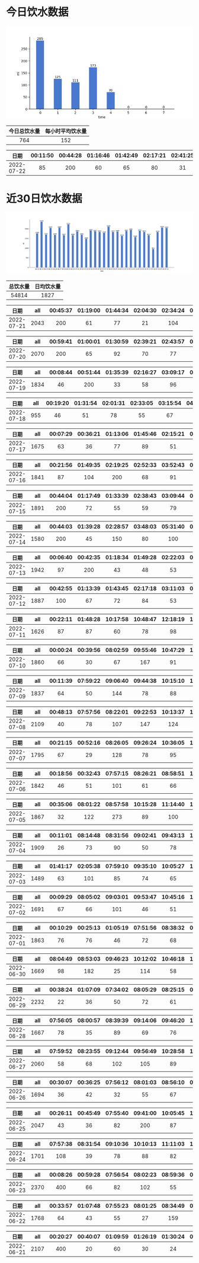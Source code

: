 # 今日饮水数据

<div align=center>
<img src="today.jpg" style="zoom: 100%;" />

| 今日总饮水量 | 每小时平均饮水量 |
| :----: | :----: |
| 764 | 152 |
</div>

| 日期 | 00:11:50 | 00:44:28 | 01:16:46 | 01:42:49 | 02:17:21 | 02:41:25 | 03:02:38 | 03:37:17 | 04:07:39 |
| :----: | :----: | :----: | :----: | :----: | :----: | :----: | :----: | :----: | :----: |
| 2022-07-22 | 85 | 200 | 60 | 65 | 80 | 31 | 90 | 83 | 70 |

# 近30日饮水数据

<div align=center>
<img src="30.jpg"style="zoom: 100%;" />

| 总饮水量 | 日均饮水量 |
| :----: | :----: |
| 54814 | 1827 |
</div>

| 日期 | all | 00:45:37 | 01:19:00 | 01:44:34 | 02:04:30 | 02:34:24 | 03:18:24 | 04:07:03 | 05:00:48 | 06:07:47 | 06:41:43 | 07:30:00 | 08:09:06 | 08:23:28 | 13:34:05 | 16:16:12 | 17:28:55 | 18:15:31 | 18:46:26 | 19:50:34 | 21:21:57 | 22:13:04 | 23:14:12 | 23:39:42 |
| :----: | :----: | :----: | :----: | :----: | :----: | :----: | :----: | :----: | :----: | :----: | :----: | :----: | :----: | :----: | :----: | :----: | :----: | :----: | :----: | :----: | :----: | :----: | :----: | :----: |
| 2022-07-21 | 2043 | 200 | 61 | 77 | 21 | 104 | 65 | 33 | 200 | 77 | 50 | 76 | 41 | 25 | 63 | 70 | 53 | 155 | 21 | 400 | 71 | 92 | 49 | 39 |

| 日期 | all | 00:59:41 | 01:00:01 | 01:30:59 | 02:39:21 | 02:43:57 | 03:19:24 | 03:56:37 | 04:26:25 | 04:43:26 | 05:25:09 | 05:55:45 | 06:25:26 | 08:50:27 | 14:14:31 | 14:46:21 | 15:25:26 | 15:56:38 | 16:32:21 | 17:26:53 | 18:05:02 | 19:13:43 | 20:27:25 | 21:38:16 | 22:32:58 | 23:00:00 | 23:55:24 |
| :----: | :----: | :----: | :----: | :----: | :----: | :----: | :----: | :----: | :----: | :----: | :----: | :----: | :----: | :----: | :----: | :----: | :----: | :----: | :----: | :----: | :----: | :----: | :----: | :----: | :----: | :----: | :----: |
| 2022-07-20 | 2070 | 200 | 65 | 92 | 70 | 77 | 29 | 63 | 69 | 31 | 200 | 59 | 82 | 49 | 92 | 71 | 84 | 124 | 76 | 81 | 71 | 84 | 22 | 63 | 68 | 93 | 55 |

| 日期 | all | 00:08:44 | 00:51:44 | 01:35:39 | 02:16:27 | 03:09:17 | 03:50:58 | 05:57:37 | 05:59:34 | 07:11:34 | 08:15:08 | 09:47:17 | 10:03:17 | 11:31:40 | 11:51:25 | 13:11:55 | 18:00:30 | 20:37:13 | 21:15:06 | 21:54:44 | 22:32:24 |
| :----: | :----: | :----: | :----: | :----: | :----: | :----: | :----: | :----: | :----: | :----: | :----: | :----: | :----: | :----: | :----: | :----: | :----: | :----: | :----: | :----: | :----: |
| 2022-07-19 | 1834 | 46 | 200 | 33 | 58 | 96 | 49 | 134 | 92 | 67 | 72 | 27 | 77 | 57 | 68 | 475 | 47 | 55 | 66 | 60 | 55 |

| 日期 | all | 00:19:20 | 01:31:54 | 02:01:31 | 02:33:05 | 03:15:54 | 04:02:36 | 14:30:21 | 15:17:35 | 16:30:27 | 18:46:49 | 20:22:57 | 21:48:26 | 22:21:18 | 22:45:30 |
| :----: | :----: | :----: | :----: | :----: | :----: | :----: | :----: | :----: | :----: | :----: | :----: | :----: | :----: | :----: | :----: |
| 2022-07-18 | 955 | 46 | 51 | 78 | 55 | 67 | 50 | 76 | 66 | 32 | 66 | 104 | 95 | 62 | 107 |

| 日期 | all | 00:07:29 | 00:36:21 | 01:13:06 | 01:45:46 | 02:15:21 | 03:01:37 | 03:39:53 | 12:32:03 | 13:34:08 | 14:02:53 | 14:34:21 | 15:04:32 | 15:34:47 | 16:09:13 | 17:10:45 | 18:04:26 | 19:22:00 | 19:53:51 | 20:48:52 | 20:52:21 | 21:39:27 | 22:23:10 | 22:57:00 | 23:19:29 | 23:49:38 |
| :----: | :----: | :----: | :----: | :----: | :----: | :----: | :----: | :----: | :----: | :----: | :----: | :----: | :----: | :----: | :----: | :----: | :----: | :----: | :----: | :----: | :----: | :----: | :----: | :----: | :----: | :----: |
| 2022-07-17 | 1675 | 63 | 36 | 77 | 89 | 51 | 21 | 26 | 200 | 68 | 61 | 33 | 72 | 55 | 96 | 97 | 28 | 58 | 57 | 29 | 84 | 52 | 89 | 62 | 73 | 98 |

| 日期 | all | 00:21:56 | 01:49:35 | 02:19:25 | 02:52:33 | 03:52:43 | 04:35:09 | 05:05:34 | 05:58:53 | 14:15:50 | 14:46:19 | 15:16:18 | 16:13:01 | 17:19:07 | 18:59:31 | 20:36:07 | 21:30:22 | 22:13:34 | 22:47:11 | 23:37:54 |
| :----: | :----: | :----: | :----: | :----: | :----: | :----: | :----: | :----: | :----: | :----: | :----: | :----: | :----: | :----: | :----: | :----: | :----: | :----: | :----: | :----: |
| 2022-07-16 | 1841 | 87 | 104 | 200 | 68 | 91 | 55 | 85 | 75 | 58 | 57 | 62 | 90 | 112 | 68 | 400 | 31 | 66 | 72 | 60 |

| 日期 | all | 00:44:04 | 01:17:49 | 01:33:39 | 02:38:43 | 03:09:44 | 03:48:10 | 04:57:28 | 05:53:46 | 06:13:39 | 07:45:24 | 16:19:50 | 16:42:43 | 18:05:50 | 19:03:32 | 19:44:47 | 20:18:40 | 20:50:11 | 21:20:24 | 21:50:27 | 22:20:03 | 22:43:35 | 23:13:43 | 23:43:28 |
| :----: | :----: | :----: | :----: | :----: | :----: | :----: | :----: | :----: | :----: | :----: | :----: | :----: | :----: | :----: | :----: | :----: | :----: | :----: | :----: | :----: | :----: | :----: | :----: | :----: |
| 2022-07-15 | 1891 | 200 | 72 | 55 | 59 | 79 | 65 | 80 | 60 | 58 | 68 | 73 | 120 | 98 | 85 | 54 | 55 | 200 | 123 | 50 | 67 | 45 | 68 | 57 |

| 日期 | all | 00:44:03 | 01:39:28 | 02:28:57 | 03:48:03 | 05:31:40 | 06:42:25 | 07:41:26 | 16:06:15 | 16:36:29 | 17:06:31 | 19:44:29 | 21:25:36 | 22:42:54 | 23:48:39 |
| :----: | :----: | :----: | :----: | :----: | :----: | :----: | :----: | :----: | :----: | :----: | :----: | :----: | :----: | :----: | :----: |
| 2022-07-14 | 1580 | 200 | 45 | 150 | 80 | 100 | 87 | 49 | 122 | 78 | 40 | 400 | 88 | 88 | 53 |

| 日期 | all | 00:06:40 | 00:42:35 | 01:18:34 | 01:49:28 | 02:22:03 | 02:56:59 | 03:31:49 | 04:28:17 | 04:58:45 | 05:58:43 | 06:34:47 | 06:51:32 | 07:49:07 | 08:56:46 | 15:31:13 | 16:02:19 | 17:10:22 | 17:51:12 | 18:28:58 | 19:37:25 | 20:12:16 | 20:28:47 | 21:05:02 | 22:26:07 | 22:43:59 |
| :----: | :----: | :----: | :----: | :----: | :----: | :----: | :----: | :----: | :----: | :----: | :----: | :----: | :----: | :----: | :----: | :----: | :----: | :----: | :----: | :----: | :----: | :----: | :----: | :----: | :----: | :----: |
| 2022-07-13 | 1942 | 97 | 200 | 43 | 48 | 53 | 73 | 37 | 78 | 78 | 216 | 62 | 71 | 88 | 69 | 34 | 67 | 93 | 48 | 60 | 80 | 69 | 39 | 40 | 121 | 78 |

| 日期 | all | 00:42:55 | 01:13:39 | 01:43:45 | 02:17:18 | 03:11:03 | 03:41:22 | 04:10:28 | 04:30:38 | 05:19:13 | 05:41:36 | 06:28:59 | 07:03:52 | 07:28:08 | 15:31:05 | 15:50:25 | 16:25:30 | 16:56:40 | 17:44:23 | 17:54:34 | 18:33:55 | 18:53:33 | 19:11:49 | 19:47:12 | 20:37:10 | 21:45:09 | 22:30:42 | 23:15:34 | 23:45:57 |
| :----: | :----: | :----: | :----: | :----: | :----: | :----: | :----: | :----: | :----: | :----: | :----: | :----: | :----: | :----: | :----: | :----: | :----: | :----: | :----: | :----: | :----: | :----: | :----: | :----: | :----: | :----: | :----: | :----: | :----: |
| 2022-07-12 | 1887 | 100 | 67 | 72 | 84 | 53 | 57 | 67 | 72 | 55 | 67 | 77 | 29 | 47 | 52 | 63 | 70 | 64 | 60 | 112 | 73 | 57 | 36 | 75 | 88 | 64 | 122 | 49 | 55 |

| 日期 | all | 00:22:11 | 01:48:28 | 10:17:58 | 10:48:47 | 12:18:19 | 13:41:39 | 14:41:27 | 15:13:21 | 15:57:54 | 16:28:09 | 17:00:58 | 20:17:55 | 21:03:39 | 21:37:50 | 22:17:39 | 22:49:48 | 23:35:02 |
| :----: | :----: | :----: | :----: | :----: | :----: | :----: | :----: | :----: | :----: | :----: | :----: | :----: | :----: | :----: | :----: | :----: | :----: | :----: |
| 2022-07-11 | 1626 | 87 | 87 | 60 | 78 | 98 | 400 | 69 | 65 | 79 | 97 | 92 | 108 | 47 | 78 | 77 | 85 | 19 |

| 日期 | all | 00:00:24 | 00:39:56 | 08:02:59 | 09:55:46 | 10:47:29 | 12:20:12 | 12:44:31 | 13:15:23 | 14:02:13 | 14:36:31 | 15:01:46 | 15:28:50 | 16:41:00 | 17:12:28 | 18:12:21 | 18:42:48 | 20:02:33 | 20:33:19 | 21:03:37 | 21:40:19 | 22:09:48 | 22:39:08 | 23:45:01 |
| :----: | :----: | :----: | :----: | :----: | :----: | :----: | :----: | :----: | :----: | :----: | :----: | :----: | :----: | :----: | :----: | :----: | :----: | :----: | :----: | :----: | :----: | :----: | :----: | :----: |
| 2022-07-10 | 1860 | 66 | 30 | 67 | 167 | 91 | 200 | 63 | 58 | 72 | 76 | 83 | 77 | 65 | 58 | 97 | 78 | 44 | 42 | 101 | 75 | 133 | 75 | 42 |

| 日期 | all | 00:11:39 | 07:59:22 | 09:06:40 | 09:44:38 | 10:15:10 | 11:27:49 | 12:14:15 | 13:01:29 | 14:45:30 | 15:15:10 | 16:17:50 | 16:52:41 | 18:40:46 | 19:12:56 | 20:41:45 | 21:53:53 | 22:22:51 | 22:43:51 | 23:13:18 |
| :----: | :----: | :----: | :----: | :----: | :----: | :----: | :----: | :----: | :----: | :----: | :----: | :----: | :----: | :----: | :----: | :----: | :----: | :----: | :----: | :----: |
| 2022-07-09 | 1837 | 64 | 50 | 144 | 78 | 88 | 97 | 200 | 35 | 77 | 90 | 67 | 34 | 77 | 31 | 400 | 77 | 84 | 87 | 57 |

| 日期 | all | 00:48:13 | 07:57:56 | 08:22:01 | 09:22:53 | 10:13:37 | 11:31:21 | 12:18:59 | 13:00:41 | 14:18:30 | 15:49:29 | 16:54:49 | 18:21:12 | 19:01:26 | 20:02:01 | 20:28:41 | 21:00:38 | 21:27:49 | 21:51:12 | 22:18:43 | 22:47:26 |
| :----: | :----: | :----: | :----: | :----: | :----: | :----: | :----: | :----: | :----: | :----: | :----: | :----: | :----: | :----: | :----: | :----: | :----: | :----: | :----: | :----: | :----: |
| 2022-07-08 | 2109 | 40 | 78 | 107 | 147 | 124 | 55 | 200 | 67 | 136 | 48 | 93 | 400 | 82 | 105 | 92 | 78 | 77 | 91 | 62 | 27 |

| 日期 | all | 00:21:15 | 00:52:16 | 08:26:05 | 09:26:24 | 10:36:05 | 12:18:27 | 12:59:36 | 14:07:40 | 15:13:19 | 16:51:03 | 17:18:17 | 17:35:00 | 19:35:15 | 20:48:40 | 21:04:57 | 22:25:15 | 23:08:00 | 23:38:31 |
| :----: | :----: | :----: | :----: | :----: | :----: | :----: | :----: | :----: | :----: | :----: | :----: | :----: | :----: | :----: | :----: | :----: | :----: | :----: | :----: |
| 2022-07-07 | 1795 | 67 | 29 | 128 | 78 | 95 | 200 | 76 | 41 | 140 | 177 | 200 | 95 | 35 | 67 | 55 | 148 | 105 | 59 |

| 日期 | all | 00:18:56 | 00:32:43 | 07:57:15 | 08:26:21 | 08:58:51 | 10:16:19 | 10:52:52 | 11:41:48 | 13:04:24 | 13:55:41 | 14:28:21 | 15:15:44 | 16:31:35 | 17:29:23 | 17:32:10 | 18:15:13 | 18:46:46 | 19:16:30 | 19:52:00 | 20:45:48 | 21:16:27 | 22:16:25 | 22:46:45 | 23:19:54 | 23:59:40 |
| :----: | :----: | :----: | :----: | :----: | :----: | :----: | :----: | :----: | :----: | :----: | :----: | :----: | :----: | :----: | :----: | :----: | :----: | :----: | :----: | :----: | :----: | :----: | :----: | :----: | :----: | :----: |
| 2022-07-06 | 1842 | 46 | 51 | 101 | 61 | 66 | 115 | 43 | 94 | 82 | 33 | 69 | 72 | 57 | 200 | 67 | 57 | 45 | 35 | 90 | 50 | 88 | 101 | 109 | 33 | 77 |

| 日期 | all | 00:35:06 | 08:01:22 | 08:57:58 | 10:15:28 | 11:14:40 | 12:14:32 | 13:00:58 | 15:00:45 | 16:00:28 | 17:23:51 | 17:32:47 | 19:03:04 | 20:19:50 | 21:51:33 | 22:18:40 | 22:25:22 | 22:52:39 | 23:22:15 |
| :----: | :----: | :----: | :----: | :----: | :----: | :----: | :----: | :----: | :----: | :----: | :----: | :----: | :----: | :----: | :----: | :----: | :----: | :----: | :----: |
| 2022-07-05 | 1867 | 32 | 122 | 273 | 89 | 100 | 200 | 61 | 147 | 88 | 200 | 70 | 107 | 67 | 63 | 78 | 55 | 60 | 55 |

| 日期 | all | 00:11:01 | 08:14:48 | 08:31:56 | 09:02:41 | 09:43:13 | 10:11:21 | 10:52:13 | 11:51:32 | 12:21:18 | 13:08:07 | 13:53:21 | 15:11:10 | 17:31:38 | 19:32:03 | 20:45:49 | 21:15:36 | 22:27:25 | 22:57:26 | 23:47:41 |
| :----: | :----: | :----: | :----: | :----: | :----: | :----: | :----: | :----: | :----: | :----: | :----: | :----: | :----: | :----: | :----: | :----: | :----: | :----: | :----: | :----: |
| 2022-07-04 | 1909 | 26 | 73 | 90 | 50 | 78 | 66 | 35 | 62 | 200 | 56 | 42 | 87 | 269 | 150 | 72 | 80 | 200 | 200 | 73 |

| 日期 | all | 01:41:17 | 02:05:38 | 07:59:10 | 09:35:10 | 10:05:27 | 10:42:39 | 11:13:24 | 12:44:33 | 13:14:29 | 13:45:41 | 14:21:57 | 14:48:21 | 15:35:50 | 16:01:09 | 17:11:09 | 18:46:37 | 19:16:28 | 21:31:58 | 22:02:11 | 22:34:10 | 23:11:13 |
| :----: | :----: | :----: | :----: | :----: | :----: | :----: | :----: | :----: | :----: | :----: | :----: | :----: | :----: | :----: | :----: | :----: | :----: | :----: | :----: | :----: | :----: | :----: |
| 2022-07-03 | 1489 | 63 | 101 | 85 | 74 | 65 | 38 | 48 | 200 | 53 | 58 | 63 | 27 | 60 | 61 | 66 | 200 | 54 | 46 | 57 | 42 | 28 |

| 日期 | all | 00:09:29 | 08:05:02 | 09:03:01 | 09:53:47 | 10:45:16 | 11:17:15 | 12:14:20 | 13:00:29 | 13:37:50 | 14:06:45 | 15:04:46 | 16:33:45 | 17:19:18 | 17:38:19 | 18:24:44 | 18:55:01 | 20:01:11 | 21:05:14 | 21:21:17 | 22:00:51 | 23:25:10 | 23:49:15 |
| :----: | :----: | :----: | :----: | :----: | :----: | :----: | :----: | :----: | :----: | :----: | :----: | :----: | :----: | :----: | :----: | :----: | :----: | :----: | :----: | :----: | :----: | :----: | :----: |
| 2022-07-02 | 1691 | 67 | 66 | 101 | 46 | 51 | 67 | 200 | 48 | 48 | 56 | 34 | 107 | 200 | 81 | 57 | 83 | 71 | 78 | 60 | 39 | 60 | 71 |

| 日期 | all | 00:10:29 | 00:25:13 | 01:05:19 | 07:51:56 | 08:38:32 | 09:12:19 | 09:32:08 | 10:14:44 | 11:39:46 | 12:14:54 | 13:03:14 | 14:33:06 | 15:07:18 | 16:34:02 | 17:34:34 | 18:53:21 | 19:25:01 | 20:11:04 | 20:49:05 | 21:28:38 | 21:51:09 | 22:52:19 | 23:06:49 |
| :----: | :----: | :----: | :----: | :----: | :----: | :----: | :----: | :----: | :----: | :----: | :----: | :----: | :----: | :----: | :----: | :----: | :----: | :----: | :----: | :----: | :----: | :----: | :----: | :----: |
| 2022-07-01 | 1863 | 76 | 76 | 46 | 72 | 68 | 55 | 28 | 96 | 391 | 200 | 33 | 48 | 28 | 26 | 84 | 200 | 17 | 49 | 67 | 66 | 38 | 47 | 52 |

| 日期 | all | 08:04:49 | 08:53:03 | 09:46:23 | 10:12:02 | 10:46:18 | 11:29:42 | 12:15:05 | 13:03:49 | 14:56:34 | 15:30:37 | 16:19:29 | 17:16:20 | 17:33:50 | 18:48:43 | 20:54:09 | 21:29:06 | 22:31:20 | 22:56:09 | 23:15:41 | 23:51:32 |
| :----: | :----: | :----: | :----: | :----: | :----: | :----: | :----: | :----: | :----: | :----: | :----: | :----: | :----: | :----: | :----: | :----: | :----: | :----: | :----: | :----: | :----: |
| 2022-06-30 | 1669 | 98 | 182 | 25 | 114 | 58 | 44 | 200 | 49 | 36 | 35 | 60 | 55 | 67 | 22 | 400 | 61 | 31 | 36 | 30 | 66 |

| 日期 | all | 00:38:24 | 01:07:09 | 07:34:02 | 08:05:29 | 08:25:15 | 09:40:32 | 12:25:37 | 12:37:36 | 15:17:31 | 16:31:15 | 16:58:12 | 17:16:15 | 17:24:19 | 17:54:03 | 18:37:29 | 19:27:17 | 19:55:42 | 20:45:26 | 21:47:05 | 22:14:18 | 22:36:27 | 23:10:15 | 23:15:35 |
| :----: | :----: | :----: | :----: | :----: | :----: | :----: | :----: | :----: | :----: | :----: | :----: | :----: | :----: | :----: | :----: | :----: | :----: | :----: | :----: | :----: | :----: | :----: | :----: | :----: |
| 2022-06-29 | 2232 | 22 | 36 | 50 | 72 | 61 | 180 | 400 | 72 | 200 | 18 | 55 | 200 | 85 | 67 | 52 | 61 | 44 | 91 | 75 | 200 | 41 | 112 | 38 |

| 日期 | all | 07:56:05 | 08:00:57 | 08:39:39 | 09:14:06 | 09:46:20 | 10:17:33 | 11:20:04 | 12:20:32 | 13:05:04 | 14:22:18 | 15:00:49 | 15:10:32 | 16:08:04 | 17:20:14 | 17:51:16 | 18:22:50 | 19:16:39 | 20:38:24 | 20:59:44 | 21:19:36 | 22:00:31 | 23:10:28 | 23:40:37 |
| :----: | :----: | :----: | :----: | :----: | :----: | :----: | :----: | :----: | :----: | :----: | :----: | :----: | :----: | :----: | :----: | :----: | :----: | :----: | :----: | :----: | :----: | :----: | :----: | :----: |
| 2022-06-28 | 1667 | 78 | 35 | 89 | 69 | 76 | 65 | 88 | 200 | 72 | 58 | 55 | 78 | 36 | 200 | 34 | 89 | 72 | 55 | 38 | 55 | 38 | 57 | 30 |

| 日期 | all | 07:59:52 | 08:23:55 | 09:12:44 | 09:56:49 | 10:28:58 | 10:58:50 | 11:20:07 | 12:20:14 | 12:51:17 | 13:51:20 | 14:06:27 | 14:36:14 | 14:59:29 | 16:32:58 | 16:56:59 | 17:33:11 | 18:14:29 | 19:20:53 | 20:01:09 | 20:42:58 | 21:00:11 | 21:26:30 | 22:11:20 | 22:25:31 | 22:46:21 | 22:58:33 | 23:05:33 | 23:42:14 |
| :----: | :----: | :----: | :----: | :----: | :----: | :----: | :----: | :----: | :----: | :----: | :----: | :----: | :----: | :----: | :----: | :----: | :----: | :----: | :----: | :----: | :----: | :----: | :----: | :----: | :----: | :----: | :----: | :----: | :----: |
| 2022-06-27 | 2060 | 58 | 68 | 102 | 105 | 89 | 63 | 68 | 200 | 24 | 48 | 55 | 66 | 28 | 55 | 87 | 200 | 89 | 21 | 61 | 72 | 50 | 103 | 78 | 55 | 63 | 57 | 28 | 67 |

| 日期 | all | 00:30:07 | 00:36:25 | 07:56:12 | 08:01:03 | 08:56:10 | 09:35:40 | 10:05:51 | 11:18:28 | 12:16:37 | 13:17:38 | 14:19:47 | 14:49:32 | 15:19:40 | 15:56:06 | 16:56:30 | 17:26:52 | 18:00:41 | 19:18:20 | 19:47:24 | 20:38:19 | 20:53:36 | 21:25:07 | 21:57:28 | 22:33:35 | 23:09:51 | 23:29:21 |
| :----: | :----: | :----: | :----: | :----: | :----: | :----: | :----: | :----: | :----: | :----: | :----: | :----: | :----: | :----: | :----: | :----: | :----: | :----: | :----: | :----: | :----: | :----: | :----: | :----: | :----: | :----: | :----: |
| 2022-06-26 | 1694 | 36 | 42 | 32 | 55 | 67 | 37 | 44 | 77 | 200 | 23 | 95 | 88 | 47 | 63 | 50 | 30 | 35 | 200 | 50 | 56 | 34 | 42 | 64 | 36 | 109 | 82 |

| 日期 | all | 00:26:11 | 00:45:49 | 07:55:40 | 09:41:00 | 10:05:45 | 10:54:40 | 11:31:16 | 12:17:07 | 13:05:08 | 13:43:22 | 14:39:13 | 15:13:43 | 18:16:51 | 19:23:04 | 19:42:33 | 20:12:59 | 21:01:55 | 21:34:48 | 21:57:18 | 22:27:54 | 23:05:29 | 23:35:58 |
| :----: | :----: | :----: | :----: | :----: | :----: | :----: | :----: | :----: | :----: | :----: | :----: | :----: | :----: | :----: | :----: | :----: | :----: | :----: | :----: | :----: | :----: | :----: | :----: |
| 2022-06-25 | 2047 | 43 | 36 | 82 | 200 | 87 | 78 | 71 | 200 | 97 | 80 | 30 | 50 | 55 | 400 | 44 | 72 | 55 | 55 | 88 | 55 | 88 | 81 |

| 日期 | all | 07:57:38 | 08:31:54 | 09:10:36 | 10:10:13 | 11:11:03 | 12:18:42 | 13:01:36 | 13:33:47 | 14:05:53 | 14:47:05 | 16:24:11 | 18:24:54 | 19:19:34 | 20:11:18 | 21:13:26 | 21:52:12 | 22:16:14 | 22:55:39 | 23:37:06 |
| :----: | :----: | :----: | :----: | :----: | :----: | :----: | :----: | :----: | :----: | :----: | :----: | :----: | :----: | :----: | :----: | :----: | :----: | :----: | :----: | :----: |
| 2022-06-24 | 1701 | 108 | 39 | 78 | 88 | 82 | 200 | 88 | 55 | 62 | 73 | 38 | 33 | 400 | 55 | 38 | 84 | 77 | 48 | 55 |

| 日期 | all | 00:08:26 | 00:59:28 | 07:56:54 | 08:02:23 | 08:59:36 | 09:59:43 | 11:23:44 | 12:23:15 | 13:00:27 | 13:51:53 | 15:05:34 | 15:51:46 | 17:19:16 | 17:33:27 | 18:38:54 | 20:15:40 | 20:42:15 | 21:14:03 | 21:28:03 | 21:57:03 | 22:20:54 | 22:48:22 |
| :----: | :----: | :----: | :----: | :----: | :----: | :----: | :----: | :----: | :----: | :----: | :----: | :----: | :----: | :----: | :----: | :----: | :----: | :----: | :----: | :----: | :----: | :----: | :----: |
| 2022-06-23 | 2370 | 400 | 66 | 82 | 102 | 55 | 27 | 77 | 200 | 52 | 121 | 300 | 147 | 200 | 85 | 68 | 66 | 62 | 15 | 66 | 70 | 94 | 15 |

| 日期 | all | 00:33:57 | 01:07:48 | 07:55:23 | 08:01:25 | 08:34:49 | 09:10:30 | 10:12:40 | 11:25:35 | 12:19:39 | 12:44:43 | 12:44:52 | 12:51:01 | 13:29:40 | 13:39:02 | 13:59:45 | 14:52:46 | 15:25:50 | 15:49:21 | 16:34:53 | 17:14:19 | 17:59:12 | 19:12:26 | 20:25:11 | 20:59:29 | 21:30:35 | 21:50:22 | 22:20:28 | 22:59:27 |
| :----: | :----: | :----: | :----: | :----: | :----: | :----: | :----: | :----: | :----: | :----: | :----: | :----: | :----: | :----: | :----: | :----: | :----: | :----: | :----: | :----: | :----: | :----: | :----: | :----: | :----: | :----: | :----: | :----: | :----: |
| 2022-06-22 | 1768 | 64 | 43 | 55 | 27 | 159 | 57 | 72 | 78 | 200 | 30 | 60 | 30 | 62 | 47 | 72 | 66 | 47 | 60 | 15 | 200 | 22 | 48 | 35 | 23 | 22 | 23 | 89 | 62 |

| 日期 | all | 00:20:27 | 00:40:07 | 01:09:59 | 01:26:19 | 01:30:24 | 07:56:22 | 08:00:48 | 08:42:46 | 09:31:44 | 10:15:55 | 11:02:21 | 13:04:40 | 13:52:20 | 14:24:23 | 15:00:54 | 15:18:39 | 16:14:24 | 17:35:49 | 18:00:34 | 18:32:45 | 20:12:30 | 20:42:59 | 21:44:41 | 22:10:44 | 22:28:41 | 22:58:40 | 23:42:38 |
| :----: | :----: | :----: | :----: | :----: | :----: | :----: | :----: | :----: | :----: | :----: | :----: | :----: | :----: | :----: | :----: | :----: | :----: | :----: | :----: | :----: | :----: | :----: | :----: | :----: | :----: | :----: | :----: | :----: |
| 2022-06-21 | 2107 | 400 | 20 | 60 | 30 | 24 | 83 | 55 | 52 | 34 | 53 | 114 | 22 | 67 | 163 | 87 | 84 | 101 | 45 | 15 | 62 | 69 | 82 | 24 | 200 | 15 | 83 | 63 |

